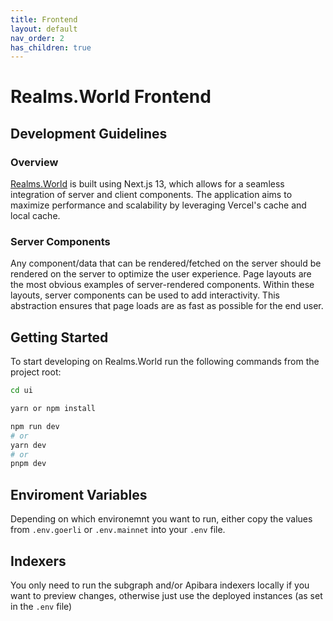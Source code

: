 ```yaml
---
title: Frontend
layout: default
nav_order: 2
has_children: true
---
```


# Realms.World Frontend

## Development Guidelines

### Overview

[Realms.World](https://realms.world) is built using Next.js 13, which allows for a seamless integration of server and client components. The application aims to maximize performance and scalability by leveraging Vercel's cache and local cache.

### Server Components

Any component/data that can be rendered/fetched on the server should be rendered on the server to optimize the user experience. Page layouts are the most obvious examples of server-rendered components. Within these layouts, server components can be used to add interactivity. This abstraction ensures that page loads are as fast as possible for the end user.

## Getting Started

To start developing on Realms.World run the following commands from the project root:

```bash
cd ui
```

```bash
yarn or npm install
```

```bash
npm run dev
# or
yarn dev
# or
pnpm dev
```

## Enviroment Variables

Depending on which environemnt you want to run, either copy the values from `.env.goerli` or `.env.mainnet` into your `.env` file.

## Indexers

You only need to run the subgraph and/or Apibara indexers locally if you want to preview changes, otherwise just use the deployed instances (as set in the `.env` file)

